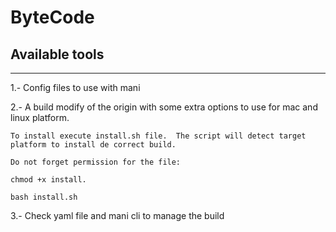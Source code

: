 # ByteCode

Available tools
----------------

----------------

1.- Config files to use with mani

2.- A build modify of the origin with some extra options to use for mac and linux platform.

    To install execute install.sh file.  The script will detect target platform to install de correct build.

    Do not forget permission for the file:

    chmod +x install.

    bash install.sh

3.- Check yaml file and mani cli to manage the build